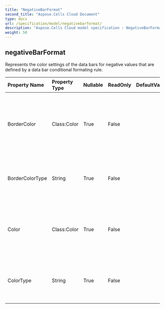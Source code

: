 ```yaml
---
title: "NegativeBarFormat"
second_title: "Aspose.Cells Cloud Document"
type: docs
url: /specification/model/negativebarformat/
description: "Aspose.Cells Cloud model specification : NegativeBarFormat. Effortlessly handle Excel and other spreadsheet documents with features like opening, generating, editing, splitting, merging, comparing, and converting."
weight: 50
---
```


## **negativeBarFormat**

Represents the color settings of the data bars for negative values that are   defined by a data bar conditional formating rule.             

| Property Name | Property Type | Nullable |  ReadOnly | DefaultValue | Description | 
| :- | :- | :- |:- |  :- | :- |
| BorderColor | Class:Color | True |  False |  | Gets or sets a FormatColor object that you can use to specify the border color for negative data bars.  |  
| BorderColorType | String | True |  False |  | Gets whether to use the same border color as positive data bars.  |  
| Color | Class:Color | True |  False |  | Gets or sets a FormatColor object that you can use to specify the fill color for negative data bars.  |  
| ColorType | String | True |  False |  | Gets or sets whether to use the same fill color as positive data bars.  |  

